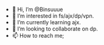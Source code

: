 - 👋 Hi, I’m @Binsuuue
- 👀 I’m interested in fs/ajx/dp/vpn.
- 🌱 I’m currently learning ajx.
- 💞️ I’m looking to collaborate on dp.
- 📫 How to reach me;


